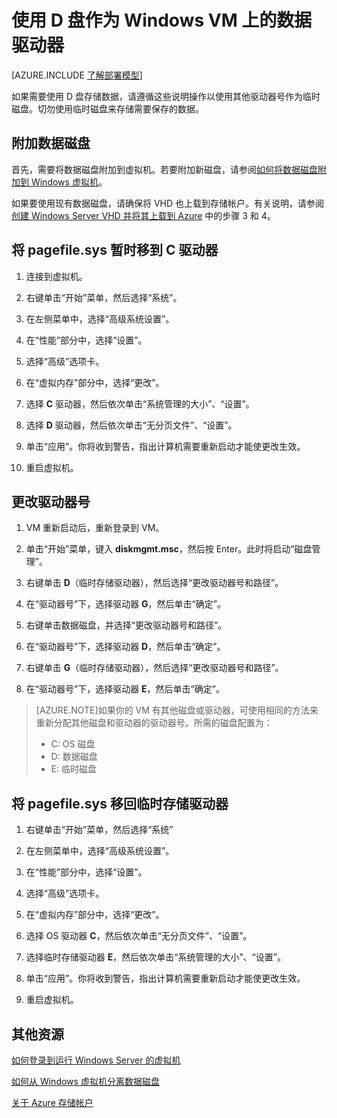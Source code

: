 <properties
	pageTitle="将 VM 的 D 驱动器设为数据磁盘 | Azure"
	description="说明如何更改使用经典部署模型创建的 Windows VM 的驱动器号，以便可以使用 D: 驱动器作为数据驱动器。"
	services="virtual-machines-windows"
	documentationCenter=""
	authors="cynthn"
	manager="timlt"
	editor=""
	tags="azure-service-management"/>

<tags
	ms.service="virtual-machines-windows"
	ms.date="11/03/2015"
	wacn.date="12/31/2015"/>

# 使用 D 盘作为 Windows VM 上的数据驱动器 

[AZURE.INCLUDE [了解部署模型](../includes/learn-about-deployment-models-classic-include.md)]


如果需要使用 D 盘存储数据，请遵循这些说明操作以使用其他驱动器号作为临时磁盘。切勿使用临时磁盘来存储需要保存的数据。

## 附加数据磁盘

首先，需要将数据磁盘附加到虚拟机。若要附加新磁盘，请参阅[如何将数据磁盘附加到 Windows 虚拟机][Attach]。

如果要使用现有数据磁盘，请确保将 VHD 也上载到存储帐户。有关说明，请参阅[创建 Windows Server VHD 并将其上载到 Azure][VHD] 中的步骤 3 和 4。


## 将 pagefile.sys 暂时移到 C 驱动器

1. 连接到虚拟机。 

2. 右键单击“开始”菜单，然后选择“系统”。

3. 在左侧菜单中，选择“高级系统设置”。

4. 在“性能”部分中，选择“设置”。

5. 选择“高级”选项卡。

5. 在“虚拟内存”部分中，选择“更改”。

6. 选择 **C** 驱动器，然后依次单击“系统管理的大小”、“设置”。

7. 选择 **D** 驱动器，然后依次单击“无分页文件”、“设置”。

8. 单击“应用”。你将收到警告，指出计算机需要重新启动才能使更改生效。

9. 重启虚拟机。




## 更改驱动器号 

1. VM 重新启动后，重新登录到 VM。

2. 单击“开始”菜单，键入 **diskmgmt.msc**，然后按 Enter。此时将启动“磁盘管理”。

3. 右键单击 **D**（临时存储驱动器），然后选择“更改驱动器号和路径”。

4. 在“驱动器号”下，选择驱动器 **G**，然后单击“确定”。

5. 右键单击数据磁盘，并选择“更改驱动器号和路径”。

6. 在“驱动器号”下，选择驱动器 **D**，然后单击“确定”。

7. 右键单击 **G**（临时存储驱动器），然后选择“更改驱动器号和路径”。

8. 在“驱动器号”下，选择驱动器 **E**，然后单击“确定”。

> [AZURE.NOTE]如果你的 VM 有其他磁盘或驱动器，可使用相同的方法来重新分配其他磁盘和驱动器的驱动器号。所需的磁盘配置为：
> - C: OS 磁盘  
> - D: 数据磁盘  
> - E: 临时磁盘



## 将 pagefile.sys 移回临时存储驱动器 

1. 右键单击“开始”菜单，然后选择“系统”

2. 在左侧菜单中，选择“高级系统设置”。

3. 在“性能”部分中，选择“设置”。

4. 选择“高级”选项卡。

5. 在“虚拟内存”部分中，选择“更改”。

6. 选择 OS 驱动器 **C**，然后依次单击“无分页文件”、“设置”。

7. 选择临时存储驱动器 **E**，然后依次单击“系统管理的大小”、“设置”。

8. 单击“应用”。你将收到警告，指出计算机需要重新启动才能使更改生效。

9. 重启虚拟机。




## 其他资源
[如何登录到运行 Windows Server 的虚拟机][Logon]

[如何从 Windows 虚拟机分离数据磁盘][Detach]

[关于 Azure 存储帐户][Storage]

<!--Link references-->
[Attach]: /documentation/articles/virtual-machines-windows-classic-attach-disk
[VHD]: /documentation/articles/virtual-machines-create-upload-vhd-windows-server
[Logon]: /documentation/articles/virtual-machines-windows-classic-connect-logon
[Detach]: /documentation/articles/virtual-machines-windows-classic-detach-disk
[Storage]: /documentation/articles/storage-create-storage-account/

<!---HONumber=Mooncake_1221_2015-->